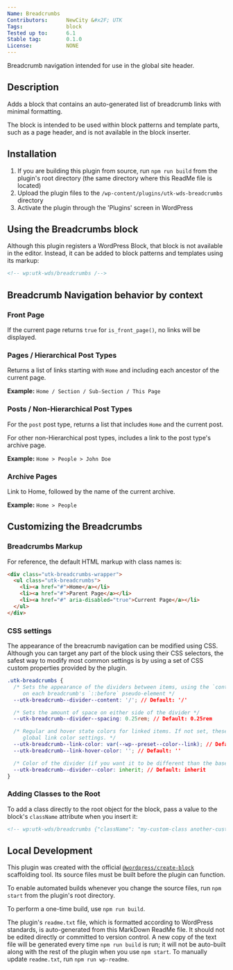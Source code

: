 ```yaml
---
Name: Breadcrumbs
Contributors:      NewCity &#x2F; UTK
Tags:              block
Tested up to:      6.1
Stable tag:        0.1.0
License:           NONE
---
```


Breadcrumb navigation intended for use in the global site header.

## Description

Adds a block that contains an auto-generated list of breadcrumb links with minimal formatting.

The block is intended to be used within block patterns and template parts, such as a page header, and is not available in the block inserter.

## Installation

1. If you are building this plugin from source, run `npm run build` from the plugin's root directory (the same directory where this ReadMe file is located)
2. Upload the plugin files to the `/wp-content/plugins/utk-wds-breadcrumbs` directory
3. Activate the plugin through the 'Plugins' screen in WordPress

<!-- ## Frequently Asked Questions

### A question that someone might have

An answer to that question.

### What about foo bar?

Answer to foo bar dilemma.

## Screenshots

1. This screen shot description corresponds to screenshot-1.(png|jpg|jpeg|gif). Note that the screenshot is taken from
the /assets directory or the directory that contains the stable readme.txt (tags or trunk). Screenshots in the /assets
directory take precedence. For example, `/assets/screenshot-1.png` would win over `/tags/4.3/screenshot-1.png`
(or jpg, jpeg, gif).
2. This is the second screen shot

## Changelog

### 0.1.0

* Release -->

## Using the Breadcrumbs block

Although this plugin registers a WordPress Block, that block is not available in the editor. Instead, it can be added to block patterns and templates using its markup:

```html
<!-- wp:utk-wds/breadcrumbs /-->
```

## Breadcrumb Navigation behavior by context

### Front Page

If the current page returns `true` for `is_front_page()`, no links will be displayed.

### Pages / Hierarchical Post Types

Returns a list of links starting with `Home` and including each ancestor of the current page.

**Example:** `Home / Section / Sub-Section / This Page`

### Posts / Non-Hierarchical Post Types

For the `post` post type, returns a list that includes `Home` and the current post.

For other non-Hierarchical post types, includes a link to the post type's archive page.

**Example:** `Home > People > John Doe`

### Archive Pages

Link to Home, followed by the name of the current archive.

**Example:** `Home > People`

## Customizing the Breadcrumbs

### Breadcrumbs Markup

For reference, the default HTML markup with class names is:

```html
<div class="utk-breadcrumbs-wrapper">
  <ul class="utk-breadcrumbs">
    <li><a href="#">Home</a></li>
    <li><a href="#">Parent Page</a></li>
    <li><a href="#" aria-disabled="true">Current Page</a></li>
  </ul>
</div>

```

### CSS settings

The appearance of the breacrumb navigation can be modified using CSS. Although you can target any part of the block using their CSS selectors, the safest way to modify most common settings is by using a set of CSS custom properties provided by the plugin.

```css
.utk-breadcrumbs {
  /* Sets the appearance of the dividers between items, using the `content` property
     on each breadcrumb's `::before` pseudo-element */
  --utk-breadcrumb--divider--content: '/'; // Default: '/'

  /* Sets the amount of space on either side of the divider */
  --utk-breadcrumb--divider--spacing: 0.25rem; // Default: 0.25rem

  /* Regular and hover state colors for linked items. If not set, these will use your site's
     global link color settings. */
  --utk-breadcrumb--link-color: var(--wp--preset--color--link); // Default: var(--wp--preset--color--link)
  --utk-breadcrumb--link-hover-color: ''; // Default: ''

  /* Color of the divider (if you want it to be different than the base text color) */
  --utk-breadcrumb--divider--color: inherit; // Default: inherit
}
```

### Adding Classes to the Root

To add a class directly to the root object for the block, pass a value to the block's `className` attribute
when you insert it:

```html
<!-- wp:utk-wds/breadcrumbs {"className": "my-custom-class another-custom-class"} /-->
```

## Local Development

This plugin was created with the official [`@wordpress/create-block`](https://developer.wordpress.org/block-editor/reference-guides/packages/packages-create-block/) scaffolding tool. Its source files must be built before the plugin can function.

To enable automated builds whenever you change the source files, run `npm start` from the plugin's root directory.

To perform a one-time build, use `npm run build`.

The plugin's `readme.txt` file, which is formatted according to WordPress standards, is auto-generated from this MarkDown ReadMe file. It should not be edited directly or committed to version control. A new copy of the text file will be generated every time `npm run build` is run; it will not be auto-built along with the rest of the plugin when you use `npm start`. To manually update `readme.txt`, run `npm run wp-readme`.
